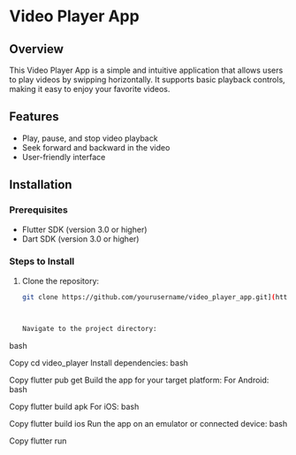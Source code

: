 # Video Player App

## Overview

This Video Player App is a simple and intuitive application that allows users to play videos by swipping horizontally. It supports basic playback controls, making it easy to enjoy your favorite videos.

## Features


- Play, pause, and stop video playback
- Seek forward and backward in the video
- User-friendly interface

## Installation

### Prerequisites

- Flutter SDK (version 3.0 or higher)
- Dart SDK (version 3.0 or higher)

### Steps to Install

1. Clone the repository:

   ```bash
   git clone https://github.com/yourusername/video_player_app.git](https://github.com/GadisaAboma/video_player.git


   
   Navigate to the project directory:
bash

Copy
cd video_player
Install dependencies:
bash

Copy
flutter pub get
Build the app for your target platform:
For Android:
bash

Copy
flutter build apk
For iOS:
bash

Copy
flutter build ios
Run the app on an emulator or connected device:
bash

Copy
flutter run
